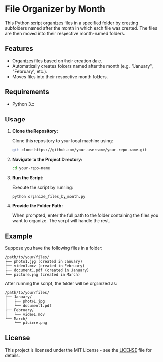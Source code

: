# File Organizer by Month

This Python script organizes files in a specified folder by creating subfolders named after the month in which each file was created. The files are then moved into their respective month-named folders.

## Features

- Organizes files based on their creation date.
- Automatically creates folders named after the month (e.g., "January", "February", etc.).
- Moves files into their respective month folders.

## Requirements

- Python 3.x

## Usage

1. **Clone the Repository:**

   Clone this repository to your local machine using:

   ```bash
   git clone https://github.com/your-username/your-repo-name.git
   ```

2. **Navigate to the Project Directory:**

   ```bash
   cd your-repo-name
   ```

3. **Run the Script:**

   Execute the script by running:

   ```bash
   python organize_files_by_month.py
   ```

4. **Provide the Folder Path:**

   When prompted, enter the full path to the folder containing the files you want to organize. The script will handle the rest.

## Example

Suppose you have the following files in a folder:

```
/path/to/your/files/
├── photo1.jpg (created in January)
├── video1.mov (created in February)
├── document1.pdf (created in January)
└── picture.png (created in March)
```

After running the script, the folder will be organized as:

```
/path/to/your/files/
├── January/
│   ├── photo1.jpg
│   └── document1.pdf
├── February/
│   └── video1.mov
└── March/
    └── picture.png
```

## License

This project is licensed under the MIT License - see the [LICENSE](LICENSE) file for details.
